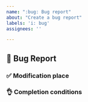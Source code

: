 ```yaml
---
name: ":bug: Bug report"
about: "Create a bug report"
labels: 'i: bug'
assignees: ''

---
```


## :bug: Bug Report

### :white_check_mark: Modification place

### :ok_hand: Completion conditions

